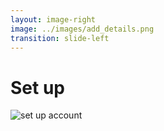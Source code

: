 ```yaml
---
layout: image-right
image: ../images/add_details.png
transition: slide-left
---
```


# Set up

![set up account](/images/sign_up.png)

<style type="text/css">
.slidev-layout h1 + p {
  margin-top: -0.5rem;
  margin-bottom: 1rem;
  opacity: 1;
}
</style>

